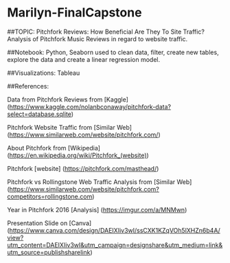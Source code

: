 # Marilyn-FinalCapstone

##TOPIC: Pitchfork Reviews: How Beneficial Are They To Site Traffic?
Analysis of Pitchfork Music Reviews in regard to website traffic. 

##Notebook: Python, Seaborn used to clean data, filter, create new tables, explore the data and create a linear regression model. 

##Visualizations: Tableau 

##References: 

Data from Pitchfork Reviews from [Kaggle] (https://www.kaggle.com/nolanbconaway/pitchfork-data?select=database.sqlite)

Pitchfork Website Traffic from [Similar Web] (https://www.similarweb.com/website/pitchfork.com/)

About Pitchfork from [Wikipedia] (https://en.wikipedia.org/wiki/Pitchfork_(website))

Pitchfork [website]  (https://pitchfork.com/masthead/)

Pitchfork vs Rollingstone Web Traffic Analysis from [Similar Web]  (https://www.similarweb.com/website/pitchfork.com?competitors=rollingstone.com)

Year in Pitchfork 2016 [Analysis] (https://imgur.com/a/MNMwn)



Presentation Slide on [Canva] (https://www.canva.com/design/DAEIXIiv3wI/ssCXK1KZqVOh5lXHZn6b4A/view?utm_content=DAEIXIiv3wI&utm_campaign=designshare&utm_medium=link&utm_source=publishsharelink)
